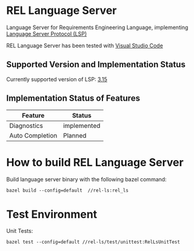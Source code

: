 # REL Language Server

Language Server for Requirements Engineering Language, implementing [Language Server Protocol (LSP)](https://microsoft.github.io/language-server-protocol/)

REL Language Server has been tested with [Visual Studio Code](https://code.visualstudio.com/)

## Supported Version and Implementation Status

Currently supported version of LSP: [3.15](https://microsoft.github.io/language-server-protocol/specifications/specification-3-15/)

## Implementation Status of Features

| Feature         | Status      |
| -------------   |-------------|
| Diagnostics     | implemented |
| Auto Completion | Planned     |


# How to build REL Language Server

Build language server binary with the following bazel command:

```
bazel build --config=default  //rel-ls:rel_ls
``` 

# Test Environment

Unit Tests:

```
bazel test --config=default //rel-ls/test/unittest:RelLsUnitTest
``` 